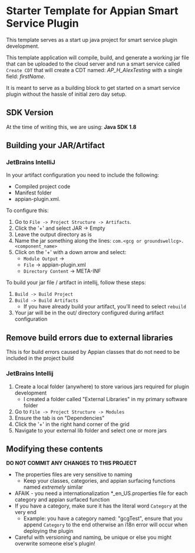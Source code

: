 # Starter Template for Appian Smart Service Plugin

This template serves as a start up java project for smart service plugin development.

This template application will compile, build, and generate a working jar file that can be uploaded to the cloud 
server and run a smart service called `Create CDT` that will create a CDT named: _AP_H_AlexTesting_ with a single 
field: _firstName_. 

It is meant to serve as a building block to get started on a smart service plugin without the hassle of
initial zero day setup.

## SDK Version
At the time of writing this, we are using: **Java SDK 1.8**

## Building your JAR/Artifact

### JetBrains IntelliJ
In your artifact configuration you need to include the following:
 - Compiled project code
 - Manifest folder
 - appian-plugin.xml. 
 
To configure this:
1. Go to `File -> Project Structure -> Artifacts`. 
2. Click the '+' and select JAR -> Empty
3. Leave the output directory as is
4. Name the jar something along the lines: `com.<gcg or groundswellcg>.<component_name>`
5. Click on the '+' with a down arrow and select:
   - `Module Output` -> <your module>
   - `File` -> appian-plugin.xml
   - `Directory Content` -> META-INF
   
To build your jar file / artifact in intellij, follow these steps:
1. `Build -> Build Project`
2. `Build -> Build Artifacts`
   - If you have already build your artifact, you'll need to select `rebuild`
3. Your jar will be in the out/ directory configured during artifact configuration

## Remove build errors due to external libraries
This is for build errors caused by Appian classes that do not need to be included in the project build 
### JetBrains Intellij
1. Create a local folder (anywhere) to store various jars required for plugin development
   - I created a folder called "External Libraries" in my primary software folder
2. Go to `File -> Project Structure -> Modules`
3. Ensure the tab is on "Dependencies"
4. Click the '+' in the right hand corner of the grid
5. Navigate to your external lib folder and select one or more jars

## Modifying these contents
**DO NOT COMMIT ANY CHANGES TO THIS PROJECT**
 - The properties files are very sensitive to naming
    - Keep your classes, categories, and appian surfacing functions named _extremely_ similar
 - AFAIK - you need a internationalization *_en_US.properties file for each category and appian surfaced function
 - If you have a category, make sure it has the literal word `Category` at the very end 
    - Example: you have a category named: "gcgTest", ensure that you append `Category` to the end otherwise an i18n error will occur when deploying the plugin
 - Careful with versioning and naming, be unique or else you might overwrite someone else's plugin!